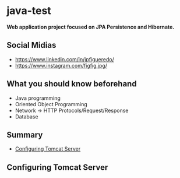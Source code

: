 # java-test

**Web application project focused on JPA Persistence and Hibernate.**

## Social Midias

- https://www.linkedin.com/in/jpfigueredo/
- https://www.instagram.com/figfig.jpg/

## What you should know beforehand
- Java programming
- Oriented Object Programming
- Network -> HTTP Protocols/Request/Response
- Database


## Summary

- [Configuring Tomcat Server](#Configuring-Tomcat-Server)

## Configuring Tomcat Server
